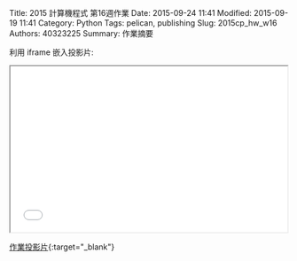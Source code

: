 Title: 2015 計算機程式 第16週作業
Date: 2015-09-24 11:41
Modified: 2015-09-19 11:41
Category: Python
Tags: pelican, publishing
Slug: 2015cp_hw_w16
Authors: 40323225
Summary: 作業摘要

利用 iframe 嵌入投影片:

<iframe src="simplest16.html" width="500" height="300"></iframe>

[作業投影片](simplest16.html){:target="_blank"}
